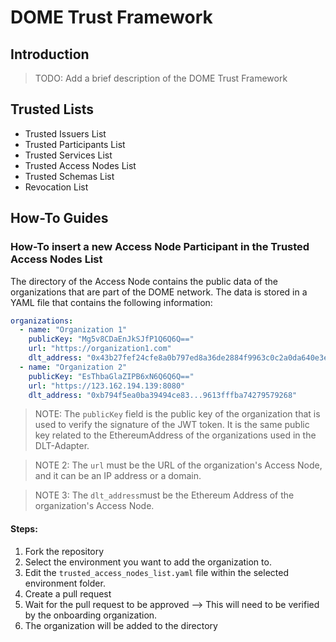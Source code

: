 # DOME Trust Framework

## Introduction

> TODO: Add a brief description of the DOME Trust Framework

## Trusted Lists
* Trusted Issuers List
* Trusted Participants List
* Trusted Services List
* Trusted Access Nodes List
* Trusted Schemas List
* Revocation List

## How-To Guides

### How-To insert a new Access Node Participant in the Trusted Access Nodes List

The directory of the Access Node contains the public data of the organizations that are part of the DOME network. 
The data is stored in a YAML file that contains the following information:
```yaml
organizations:
  - name: "Organization 1"
    publicKey: "Mg5v8CDaEnJkSJfP1Q6Q6Q=="
    url: "https://organization1.com"
    dlt_address: "0x43b27fef24cfe8a0b797ed8a36de2884f9963c0c2a0da640e3ec7ad6cd0c493d"
  - name: "Organization 2"
    publicKey: "EsThbaGlaZIPB6xN6Q6Q6Q=="
    url: "https://123.162.194.139:8080"
    dlt_address: "0xb794f5ea0ba39494ce83...9613fffba74279579268"
```

> NOTE: The `publicKey` field is the public key of the organization that is used to verify the signature of the JWT token. It is the same public key related to the EthereumAddress of the organizations used in the DLT-Adapter.

> NOTE 2: The `url` must be the URL of the organization's Access Node, and it can be an IP address or a domain.

> NOTE 3: The `dlt_address`must be the Ethereum Address of the organization's Access Node.

#### Steps:
1. Fork the repository
2. Select the environment you want to add the organization to.
3. Edit the `trusted_access_nodes_list.yaml` file within the selected environment folder.
4. Create a pull request
5. Wait for the pull request to be approved --> This will need to be verified by the onboarding organization.
6. The organization will be added to the directory
